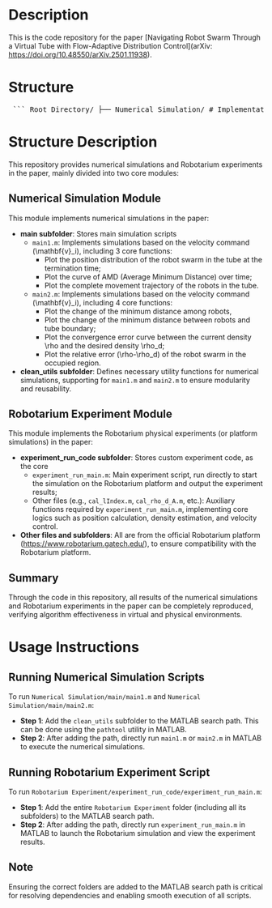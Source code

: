 # Description
This is the code repository for the paper [Navigating Robot Swarm Through a Virtual Tube with Flow-Adaptive Distribution Control](arXiv: https://doi.org/10.48550/arXiv.2501.11938).
# Structure
<pre> ``` Root Directory/ ├── Numerical Simulation/ # Implementation of numerical simulations in the paper │ ├── main/ # Main simulation scripts │ │ ├── main1.m # Numerical simulation script 1 │ │ └── main2.m # Numerical simulation script 2 │ └── clean_utils/ # Auxiliary function folder │ └── [Necessary utility functions] # Provide components for main1.m and main2.m │ └── Robotarium Experiment/ # Implementation of Robotarium experiments in the paper ├── experiment_run_code/ # Custom experiment code │ ├── experiment_run_main.m # Main experiment script (run directly to view simulation results) │ ├── Tube_Data.mat # Tube data storage │ ├── ExperimentData.mat # Experimental data storage │ └── [Other utility functions] # Auxiliary functions for experiments │ ├── [Other subfolders] # Components downloaded from Robotarium platform └── [Other utility functions] # Experiment-related necessary functions ``` </pre>
# Structure Description
This repository provides numerical simulations and Robotarium experiments in the paper, mainly divided into two core modules:
## Numerical Simulation Module
This module implements numerical simulations in the paper:
- **main subfolder**: Stores main simulation scripts
  - `main1.m`: Implements simulations based on the velocity command \(\mathbf{v}_i\), including 3 core functions:
    - Plot the position distribution of the robot swarm in the tube at the termination time;
    - Plot the curve of AMD (Average Minimum Distance) over time;
    - Plot the complete movement trajectory of the robots in the tube.
  - `main2.m`: Implements simulations based on the velocity command \(\mathbf{v}_i\), including 4 core functions:
    - Plot the change of the minimum distance among robots,
    - Plot the change of the minimum distance between robots and tube boundary;
    - Plot the convergence error curve between the current density \rho and the desired density \rho_d;
    - Plot the relative error \(\rho-\rho_d\) of the robot swarm in the occupied region.
- **clean_utils subfolder**: Defines necessary utility functions for numerical simulations, supporting for `main1.m` and `main2.m` to ensure modularity and reusability.
## Robotarium Experiment Module
This module implements the Robotarium physical experiments (or platform simulations) in the paper:
- **experiment_run_code subfolder**: Stores custom experiment code, as the core
  - `experiment_run_main.m`: Main experiment script, run directly to start the simulation on the Robotarium platform and output the experiment results;
  - Other files (e.g., `cal_lIndex.m`, `cal_rho_d_A.m`, etc.): Auxiliary functions required by `experiment_run_main.m`, implementing core logics such as position calculation, density estimation, and velocity control.
- **Other files and subfolders**: All are from the official Robotarium platform (https://www.robotarium.gatech.edu/), to ensure compatibility with the Robotarium platform.
## Summary
Through the code in this repository, all results of the numerical simulations and Robotarium experiments in the paper can be completely reproduced, verifying algorithm effectiveness in virtual and physical environments.
# Usage Instructions
## Running Numerical Simulation Scripts
To run `Numerical Simulation/main/main1.m` and `Numerical Simulation/main/main2.m`:
- **Step 1**: Add the `clean_utils` subfolder to the MATLAB search path. This can be done using the `pathtool` utility in MATLAB.
- **Step 2**: After adding the path, directly run `main1.m` or `main2.m` in MATLAB to execute the numerical simulations.
## Running Robotarium Experiment Script
To run `Robotarium Experiment/experiment_run_code/experiment_run_main.m`:
- **Step 1**: Add the entire `Robotarium Experiment` folder (including all its subfolders) to the MATLAB search path.
- **Step 2**: After adding the path, directly run `experiment_run_main.m` in MATLAB to launch the Robotarium simulation and view the experiment results.
## Note
Ensuring the correct folders are added to the MATLAB search path is critical for resolving dependencies and enabling smooth execution of all scripts.
